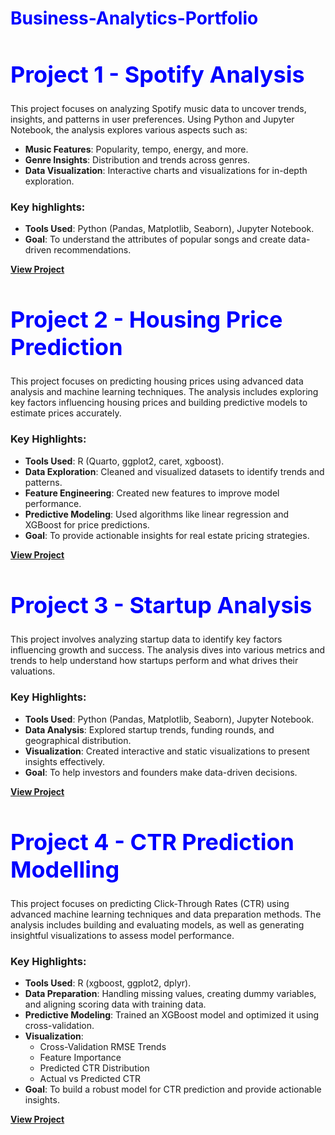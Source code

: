 <h1 style="color: blue;">Business-Analytics-Portfolio</h1>

<h1 style="font-size: 36px; color: blue;">Project 1 - Spotify Analysis</h1>

This project focuses on analyzing Spotify music data to uncover trends, insights, and patterns in user preferences. Using Python and Jupyter Notebook, the analysis explores various aspects such as:

- **Music Features**: Popularity, tempo, energy, and more.
- **Genre Insights**: Distribution and trends across genres.
- **Data Visualization**: Interactive charts and visualizations for in-depth exploration.

### Key highlights:
- **Tools Used**: Python (Pandas, Matplotlib, Seaborn), Jupyter Notebook.
- **Goal**: To understand the attributes of popular songs and create data-driven recommendations.

[**View Project**](https://github.com/Jeetjad24/Analytics-Portfolio-/blob/main/Spotify.ipynb)


<h1 style="font-size: 36px; color: blue;">Project 2 - Housing Price Prediction</h1>

This project focuses on predicting housing prices using advanced data analysis and machine learning techniques. The analysis includes exploring key factors influencing housing prices and building predictive models to estimate prices accurately.

### Key Highlights:
- **Tools Used**: R (Quarto, ggplot2, caret, xgboost).
- **Data Exploration**: Cleaned and visualized datasets to identify trends and patterns.
- **Feature Engineering**: Created new features to improve model performance.
- **Predictive Modeling**: Used algorithms like linear regression and XGBoost for price predictions.
- **Goal**: To provide actionable insights for real estate pricing strategies.

[**View Project**](https://github.com/Jeetjad24/Housing_Price/blob/main/Housing_Price.qmd)



<h1 style="font-size: 36px; color: blue;">Project 3 - Startup Analysis</h1>

This project involves analyzing startup data to identify key factors influencing growth and success. The analysis dives into various metrics and trends to help understand how startups perform and what drives their valuations.

### Key Highlights:
- **Tools Used**: Python (Pandas, Matplotlib, Seaborn), Jupyter Notebook.
- **Data Analysis**: Explored startup trends, funding rounds, and geographical distribution.
- **Visualization**: Created interactive and static visualizations to present insights effectively.
- **Goal**: To help investors and founders make data-driven decisions.

[**View Project**](https://github.com/Jeetjad24/Startup-Analysis-)



<h1 style="font-size: 36px; color: blue;">Project 4 - CTR Prediction Modelling</h1>

This project focuses on predicting Click-Through Rates (CTR) using advanced machine learning techniques and data preparation methods. The analysis includes building and evaluating models, as well as generating insightful visualizations to assess model performance.

### Key Highlights:
- **Tools Used**: R (xgboost, ggplot2, dplyr).
- **Data Preparation**: Handling missing values, creating dummy variables, and aligning scoring data with training data.
- **Predictive Modeling**: Trained an XGBoost model and optimized it using cross-validation.
- **Visualization**: 
  - Cross-Validation RMSE Trends
  - Feature Importance
  - Predicted CTR Distribution
  - Actual vs Predicted CTR
- **Goal**: To build a robust model for CTR prediction and provide actionable insights.

[**View Project**](https://github.com/Jeetjad24/CTR-Prediction-Modelling-)




